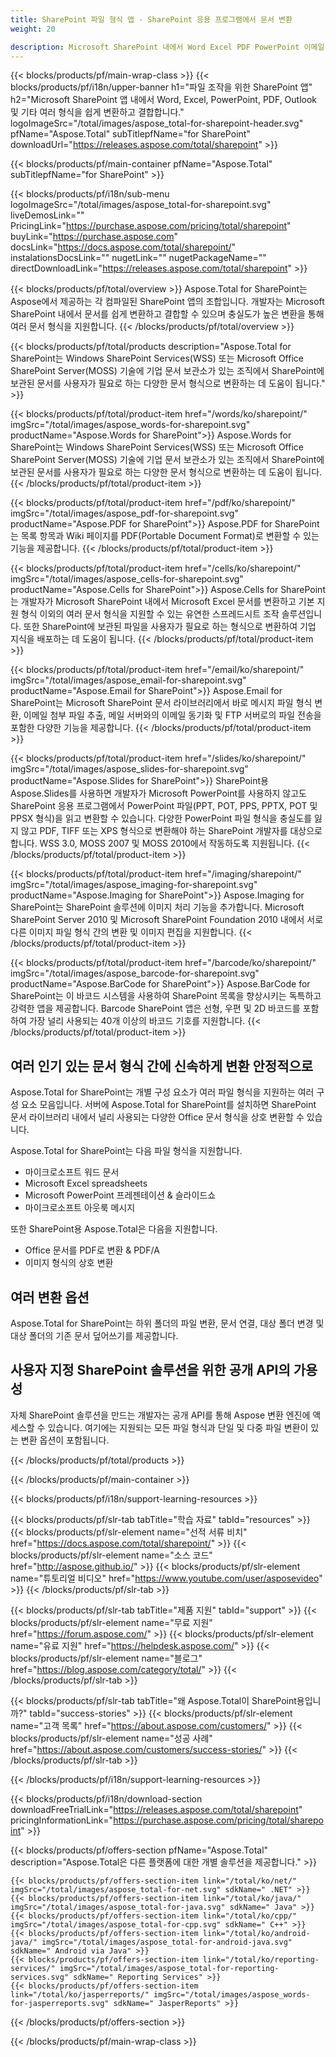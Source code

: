 ```yaml
---
title: SharePoint 파일 형식 앱 - SharePoint 응용 프로그램에서 문서 변환 
weight: 20

description: Microsoft SharePoint 내에서 Word Excel PDF PowerPoint 이메일 및 이미징 문서 형식을 변환하고 결합하는 SharePoint 파일 형식 앱
---
```


{{< blocks/products/pf/main-wrap-class >}}
{{< blocks/products/pf/i18n/upper-banner h1="파일 조작을 위한 SharePoint 앱" h2="Microsoft SharePoint 앱 내에서 Word, Excel, PowerPoint, PDF, Outlook 및 기타 여러 형식을 쉽게 변환하고 결합합니다." logoImageSrc="/total/images/aspose_total-for-sharepoint-header.svg" pfName="Aspose.Total" subTitlepfName="for SharePoint" downloadUrl="https://releases.aspose.com/total/sharepoint" >}}

{{< blocks/products/pf/main-container pfName="Aspose.Total" subTitlepfName="for SharePoint" >}}

{{< blocks/products/pf/i18n/sub-menu logoImageSrc="/total/images/aspose_total-for-sharepoint.svg" liveDemosLink="" PricingLink="https://purchase.aspose.com/pricing/total/sharepoint" buyLink="https://purchase.aspose.com" docsLink="https://docs.aspose.com/total/sharepoint/" instalationsDocsLink="" nugetLink="" nugetPackageName="" directDownloadLink="https://releases.aspose.com/total/sharepoint" >}}

{{< blocks/products/pf/total/overview >}}
Aspose.Total for SharePoint는 Aspose에서 제공하는 각 컴파일된 SharePoint 앱의 조합입니다. 개발자는 Microsoft SharePoint 내에서 문서를 쉽게 변환하고 결합할 수 있으며 충실도가 높은 변환을 통해 여러 문서 형식을 지원합니다.
{{< /blocks/products/pf/total/overview >}}

{{< blocks/products/pf/total/products description="Aspose.Total for SharePoint는 Windows SharePoint Services(WSS) 또는 Microsoft Office SharePoint Server(MOSS) 기술에 기업 문서 보관소가 있는 조직에서 SharePoint에 보관된 문서를 사용자가 필요로 하는 다양한 문서 형식으로 변환하는 데 도움이 됩니다." >}}

{{< blocks/products/pf/total/product-item href="/words/ko/sharepoint/" imgSrc="/total/images/aspose_words-for-sharepoint.svg" productName="Aspose.Words for SharePoint">}}
Aspose.Words for SharePoint는 Windows SharePoint Services(WSS) 또는 Microsoft Office SharePoint Server(MOSS) 기술에 기업 문서 보관소가 있는 조직에서 SharePoint에 보관된 문서를 사용자가 필요로 하는 다양한 문서 형식으로 변환하는 데 도움이 됩니다.
{{< /blocks/products/pf/total/product-item >}}

{{< blocks/products/pf/total/product-item href="/pdf/ko/sharepoint/" imgSrc="/total/images/aspose_pdf-for-sharepoint.svg" productName="Aspose.PDF for SharePoint">}}
Aspose.PDF for SharePoint는 목록 항목과 Wiki 페이지를 PDF(Portable Document Format)로 변환할 수 있는 기능을 제공합니다.
{{< /blocks/products/pf/total/product-item >}}

{{< blocks/products/pf/total/product-item href="/cells/ko/sharepoint/" imgSrc="/total/images/aspose_cells-for-sharepoint.svg" productName="Aspose.Cells for SharePoint">}}
Aspose.Cells for SharePoint는 개발자가 Microsoft SharePoint 내에서 Microsoft Excel 문서를 변환하고 기본 지원 형식 이외의 여러 문서 형식을 지원할 수 있는 유연한 스프레드시트 조작 솔루션입니다. 또한 SharePoint에 보관된 파일을 사용자가 필요로 하는 형식으로 변환하여 기업 지식을 배포하는 데 도움이 됩니다.
{{< /blocks/products/pf/total/product-item >}}

{{< blocks/products/pf/total/product-item href="/email/ko/sharepoint/" imgSrc="/total/images/aspose_email-for-sharepoint.svg" productName="Aspose.Email for SharePoint">}}
Aspose.Email for SharePoint는 Microsoft SharePoint 문서 라이브러리에서 바로 메시지 파일 형식 변환, 이메일 첨부 파일 추출, 메일 서버와의 이메일 동기화 및 FTP 서버로의 파일 전송을 포함한 다양한 기능을 제공합니다.
{{< /blocks/products/pf/total/product-item >}}

{{< blocks/products/pf/total/product-item href="/slides/ko/sharepoint/" imgSrc="/total/images/aspose_slides-for-sharepoint.svg" productName="Aspose.Slides for SharePoint">}}
SharePoint용 Aspose.Slides를 사용하면 개발자가 Microsoft PowerPoint를 사용하지 않고도 SharePoint 응용 프로그램에서 PowerPoint 파일(PPT, POT, PPS, PPTX, POT 및 PPSX 형식)을 읽고 변환할 수 있습니다. 다양한 PowerPoint 파일 형식을 충실도를 잃지 않고 PDF, TIFF 또는 XPS 형식으로 변환해야 하는 SharePoint 개발자를 대상으로 합니다. WSS 3.0, MOSS 2007 및 MOSS 2010에서 작동하도록 지원됩니다.
{{< /blocks/products/pf/total/product-item >}}

{{< blocks/products/pf/total/product-item href="/imaging/sharepoint/" imgSrc="/total/images/aspose_imaging-for-sharepoint.svg" productName="Aspose.Imaging for SharePoint">}}
Aspose.Imaging for SharePoint는 SharePoint 솔루션에 이미지 처리 기능을 추가합니다. Microsoft SharePoint Server 2010 및 Microsoft SharePoint Foundation 2010 내에서 서로 다른 이미지 파일 형식 간의 변환 및 이미지 편집을 지원합니다.
{{< /blocks/products/pf/total/product-item >}}

{{< blocks/products/pf/total/product-item href="/barcode/ko/sharepoint/" imgSrc="/total/images/aspose_barcode-for-sharepoint.svg" productName="Aspose.BarCode for SharePoint">}}
Aspose.BarCode for SharePoint는 이 바코드 시스템을 사용하여 SharePoint 목록을 향상시키는 독특하고 강력한 앱을 제공합니다. Barcode SharePoint 앱은 선형, 우편 및 2D 바코드를 포함하여 가장 널리 사용되는 40개 이상의 바코드 기호를 지원합니다.
{{< /blocks/products/pf/total/product-item >}}

<!--<p></p>-->
<div class="col-lg-12">
 <h2 class="h2title">
  <a class="anchor" id="features" name="features">
  </a>
  여러 인기 있는 문서 형식 간에 신속하게 변환 안정적으로
 </h2>
 <p>
  Aspose.Total for SharePoint는 개별 구성 요소가 여러 파일 형식을 지원하는 여러 구성 요소 모음입니다. 서버에 Aspose.Total for SharePoint를 설치하면 SharePoint 문서 라이브러리 내에서 널리 사용되는 다양한 Office 문서 형식을 상호 변환할 수 있습니다.
 </p>
 <p>
  Aspose.Total for SharePoint는 다음 파일 형식을 지원합니다.
 </p>
 <ul class="unstyled">
  <li>
   마이크로소프트 워드 문서
  </li>
  <li>
   Microsoft Excel spreadsheets
  </li>
  <li>
   Microsoft PowerPoint 프레젠테이션 &amp; 슬라이드쇼
  </li>
  <li>
   마이크로소프트 아웃룩 메시지
  </li>
 </ul>
 <p>
  또한 SharePoint용 Aspose.Total은 다음을 지원합니다.
 </p>
 <ul class="unstyled">
  <li>
   Office 문서를 PDF로 변환 &amp; PDF/A
  </li>
  <li>
   이미지 형식의 상호 변환
  </li>
 </ul>
</div>
<div class="col-lg-12">
 <h2 class="h2title">
  여러 변환 옵션
 </h2>
 <p>
  Aspose.Total for SharePoint는 하위 폴더의 파일 변환, 문서 연결, 대상 폴더 변경 및 대상 폴더의 기존 문서 덮어쓰기를 제공합니다.
 </p>
</div>
<div class="col-lg-12">
 <h2 class="h2title">
  사용자 지정 SharePoint 솔루션을 위한 공개 API의 가용성
 </h2>
 <p>
  자체 SharePoint 솔루션을 만드는 개발자는 공개 API를 통해 Aspose 변환 엔진에 액세스할 수 있습니다. 여기에는 지원되는 모든 파일 형식과 단일 및 다중 파일 변환이 있는 변환 옵션이 포함됩니다.
 </p>
</div>
<!--Feature-section Start-->
<!--Feature-section End-->

{{< /blocks/products/pf/total/products >}}

{{< /blocks/products/pf/main-container >}}


{{< blocks/products/pf/i18n/support-learning-resources >}}

{{< blocks/products/pf/slr-tab tabTitle="학습 자료" tabId="resources" >}}
{{< blocks/products/pf/slr-element name="선적 서류 비치" href="https://docs.aspose.com/total/sharepoint/" >}} 
{{< blocks/products/pf/slr-element name="소스 코드" href="http://aspose.github.io/" >}} 
{{< blocks/products/pf/slr-element name="튜토리얼 비디오" href="https://www.youtube.com/user/asposevideo" >}} 
{{< /blocks/products/pf/slr-tab >}}

{{< blocks/products/pf/slr-tab tabTitle="제품 지원" tabId="support" >}}
{{< blocks/products/pf/slr-element name="무료 지원" href="https://forum.aspose.com/" >}} 
{{< blocks/products/pf/slr-element name="유료 지원" href="https://helpdesk.aspose.com/" >}} 
{{< blocks/products/pf/slr-element name="블로그" href="https://blog.aspose.com/category/total/" >}} 
{{< /blocks/products/pf/slr-tab >}}

{{< blocks/products/pf/slr-tab tabTitle="왜 Aspose.Total이 SharePoint용입니까?" tabId="success-stories" >}}
{{< blocks/products/pf/slr-element name="고객 목록" href="https://about.aspose.com/customers/" >}} 
{{< blocks/products/pf/slr-element name="성공 사례" href="https://about.aspose.com/customers/success-stories/" >}} 
{{< /blocks/products/pf/slr-tab >}}

{{< /blocks/products/pf/i18n/support-learning-resources >}}

{{< blocks/products/pf/i18n/download-section downloadFreeTrialLink="https://releases.aspose.com/total/sharepoint" pricingInformationLink="https://purchase.aspose.com/pricing/total/sharepoint" >}}

{{< blocks/products/pf/offers-section pfName="Aspose.Total" description="Aspose.Total은 다른 플랫폼에 대한 개별 솔루션을 제공합니다." >}}

    {{< blocks/products/pf/offers-section-item link="/total/ko/net/" imgSrc="/total/images/aspose_total-for-net.svg" sdkName=" .NET" >}}
    {{< blocks/products/pf/offers-section-item link="/total/ko/java/" imgSrc="/total/images/aspose_total-for-java.svg" sdkName=" Java" >}}
    {{< blocks/products/pf/offers-section-item link="/total/ko/cpp/" imgSrc="/total/images/aspose_total-for-cpp.svg" sdkName=" C++" >}}
    {{< blocks/products/pf/offers-section-item link="/total/ko/android-java/" imgSrc="/total/images/aspose_total-for-android-java.svg" sdkName=" Android via Java" >}}
    {{< blocks/products/pf/offers-section-item link="/total/ko/reporting-services/" imgSrc="/total/images/aspose_total-for-reporting-services.svg" sdkName=" Reporting Services" >}}
    {{< blocks/products/pf/offers-section-item link="/total/ko/jasperreports/" imgSrc="/total/images/aspose_words-for-jasperreports.svg" sdkName=" JasperReports" >}}
{{< /blocks/products/pf/offers-section >}}

{{< /blocks/products/pf/main-wrap-class >}}